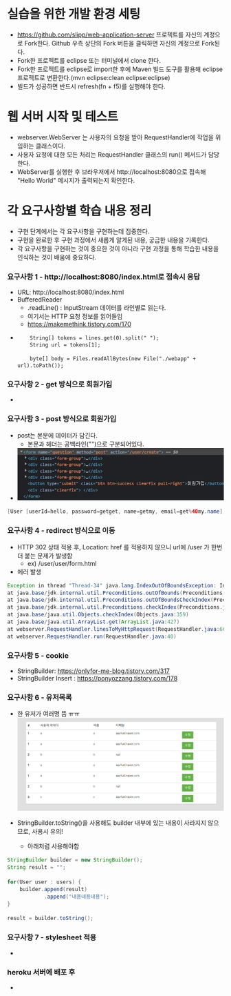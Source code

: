 # 실습을 위한 개발 환경 세팅
* https://github.com/slipp/web-application-server 프로젝트를 자신의 계정으로 Fork한다. Github 우측 상단의 Fork 버튼을 클릭하면 자신의 계정으로 Fork된다.
* Fork한 프로젝트를 eclipse 또는 터미널에서 clone 한다.
* Fork한 프로젝트를 eclipse로 import한 후에 Maven 빌드 도구를 활용해 eclipse 프로젝트로 변환한다.(mvn eclipse:clean eclipse:eclipse)
* 빌드가 성공하면 반드시 refresh(fn + f5)를 실행해야 한다.

# 웹 서버 시작 및 테스트
* webserver.WebServer 는 사용자의 요청을 받아 RequestHandler에 작업을 위임하는 클래스이다.
* 사용자 요청에 대한 모든 처리는 RequestHandler 클래스의 run() 메서드가 담당한다.
* WebServer를 실행한 후 브라우저에서 http://localhost:8080으로 접속해 "Hello World" 메시지가 출력되는지 확인한다.

# 각 요구사항별 학습 내용 정리
* 구현 단계에서는 각 요구사항을 구현하는데 집중한다. 
* 구현을 완료한 후 구현 과정에서 새롭게 알게된 내용, 궁금한 내용을 기록한다.
* 각 요구사항을 구현하는 것이 중요한 것이 아니라 구현 과정을 통해 학습한 내용을 인식하는 것이 배움에 중요하다. 

### 요구사항 1 - http://localhost:8080/index.html로 접속시 응답
* URL: http://localhost:8080/index.html
* BufferedReader
  * .readLine() : InputStream 데이터를 라인별로 읽는다.
  * 여기서는 HTTP 요청 정보를 읽어들임
  * https://makemethink.tistory.com/170
*
          String[] tokens = lines.get(0).split(" ");
          String url = tokens[1];

          byte[] body = Files.readAllBytes(new File("./webapp" + url).toPath());

### 요구사항 2 - get 방식으로 회원가입
* 

### 요구사항 3 - post 방식으로 회원가입
* post는 본문에 데이터가 담긴다.
  * 본문과 헤더는 공백라인("")으로 구분되어있다.
* ![img.png](img.png)
```java
[User [userId=hello, password=getget, name=getmy, email=get%40my.name], User [userId=asdf, password=null, name=%ED%98%84%EC%8B%9D%EB%B3%B4%EC%9D%B4, email=asdfasdf%40naver.com]]
```

### 요구사항 4 - redirect 방식으로 이동
* HTTP 302 상태 적용 후, Location: href 를 적용하지 않으니 url에 /user 가 한번 더 붙는 문제가 발생함
  * ex) /user/user/form.html
* 에러 발생
```java
Exception in thread "Thread-34" java.lang.IndexOutOfBoundsException: Index 0 out of bounds for length 0
at java.base/jdk.internal.util.Preconditions.outOfBounds(Preconditions.java:64)
at java.base/jdk.internal.util.Preconditions.outOfBoundsCheckIndex(Preconditions.java:70)
at java.base/jdk.internal.util.Preconditions.checkIndex(Preconditions.java:266)
at java.base/java.util.Objects.checkIndex(Objects.java:359)
at java.base/java.util.ArrayList.get(ArrayList.java:427)
at webserver.RequestHandler.linesToMyHttpRequest(RequestHandler.java:66)
at webserver.RequestHandler.run(RequestHandler.java:40)
```


### 요구사항 5 - cookie
* StringBuilder: https://onlyfor-me-blog.tistory.com/317
* StringBuilder Insert : https://ponyozzang.tistory.com/178

### 요구사항 6 - 유저목록
- 한 유저가 여러명 뜸 ㅠㅠ
![img_1.png](img_1.png)

- StringBuilder.toString()을 사용해도 builder 내부에 있는 내용이 사라지지 않으므로, 사용시 유의!
  - 아래처럼 사용해야함
```java
StringBuilder builder = new StringBuilder();
String result = "";

for(User user : users) {
    builder.append(result)
            .append("내용내용내용");
}

result = builder.toString();
```

### 요구사항 7 - stylesheet 적용
* 

### heroku 서버에 배포 후
* 